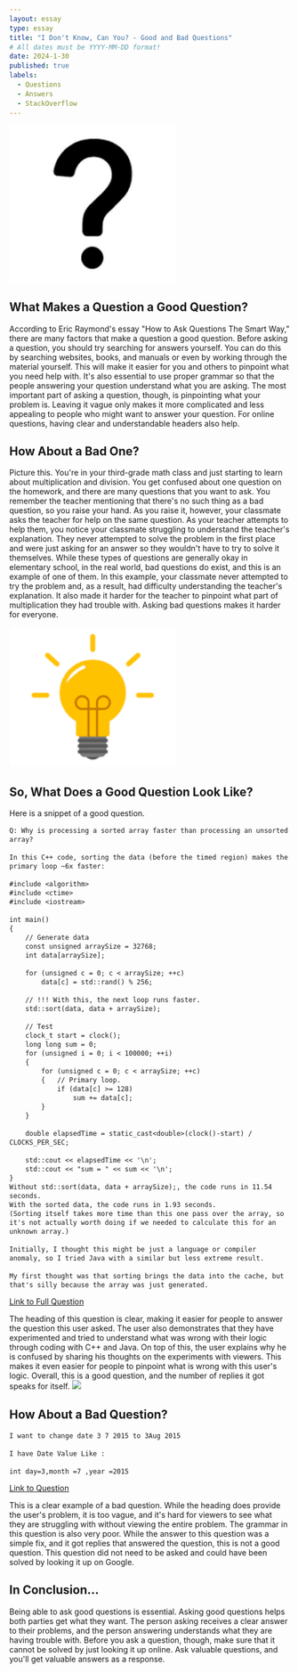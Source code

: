 ```yaml
---
layout: essay
type: essay
title: "I Don't Know, Can You? - Good and Bad Questions"
# All dates must be YYYY-MM-DD format!
date: 2024-1-30
published: true
labels:
  - Questions
  - Answers
  - StackOverflow
---
```


<img width="300px" class="rounded float-start pe-4" src="../img/question.png">

## What Makes a Question a Good Question?

According to Eric Raymond's essay "How to Ask Questions The Smart Way," there are many factors that make a question a good question. Before asking a question, you should try searching for answers yourself. You can do this by searching websites, books, and manuals or even by working through the material yourself. This will make it easier for you and others to pinpoint what you need help with. It's also essential to use proper grammar so that the people answering your question understand what you are asking. The most important part of asking a question, though, is pinpointing what your problem is. Leaving it vague only makes it more complicated and less appealing to people who might want to answer your question. For online questions, having clear and understandable headers also help.

## How About a Bad One?

Picture this. You're in your third-grade math class and just starting to learn about multiplication and division. You get confused about one question on the homework, and there are many questions that you want to ask. You remember the teacher mentioning that there's no such thing as a bad question, so you raise your hand. As you raise it, however, your classmate asks the teacher for help on the same question. As your teacher attempts to help them, you notice your classmate struggling to understand the teacher's explanation. They never attempted to solve the problem in the first place and were just asking for an answer so they wouldn't have to try to solve it themselves. While these types of questions are generally okay in elementary school, in the real world, bad questions do exist, and this is an example of one of them. In this example, your classmate never attempted to try the problem and, as a result, had difficulty understanding the teacher's explanation. It also made it harder for the teacher to pinpoint what part of multiplication they had trouble with. Asking bad questions makes it harder for everyone. 

<img width="300px" class="rounded float-start pe-4" src="../img/litbulb.png">

## So, What Does a Good Question Look Like?

Here is a snippet of a good question.

```
Q: Why is processing a sorted array faster than processing an unsorted array?

In this C++ code, sorting the data (before the timed region) makes the primary loop ~6x faster:

#include <algorithm>
#include <ctime>
#include <iostream>

int main()
{
    // Generate data
    const unsigned arraySize = 32768;
    int data[arraySize];

    for (unsigned c = 0; c < arraySize; ++c)
        data[c] = std::rand() % 256;

    // !!! With this, the next loop runs faster.
    std::sort(data, data + arraySize);

    // Test
    clock_t start = clock();
    long long sum = 0;
    for (unsigned i = 0; i < 100000; ++i)
    {
        for (unsigned c = 0; c < arraySize; ++c)
        {   // Primary loop.
            if (data[c] >= 128)
                sum += data[c];
        }
    }

    double elapsedTime = static_cast<double>(clock()-start) / CLOCKS_PER_SEC;

    std::cout << elapsedTime << '\n';
    std::cout << "sum = " << sum << '\n';
}
Without std::sort(data, data + arraySize);, the code runs in 11.54 seconds.
With the sorted data, the code runs in 1.93 seconds.
(Sorting itself takes more time than this one pass over the array, so it's not actually worth doing if we needed to calculate this for an unknown array.)

Initially, I thought this might be just a language or compiler anomaly, so I tried Java with a similar but less extreme result.

My first thought was that sorting brings the data into the cache, but that's silly because the array was just generated.
```
<p><a href="https://stackoverflow.com/questions/11227809/why-is-processing-a-sorted-array-faster-than-processing-an-unsorted-array">Link to Full Question</a></p>
The heading of this question is clear, making it easier for people to answer the question this user asked. The user also demonstrates that they have experimented and tried to understand what was wrong with their logic through coding with C++ and Java. On top of this, the user explains why he is confused by sharing his thoughts on the experiments with viewers. This makes it even easier for people to pinpoint what is wrong with this user's logic. Overall, this is a good question, and the number of replies it got speaks for itself.

<img width="300px" class="rounded float-start pe-4" src="../img/brokebulb.avif">

## How About a Bad Question?

```
I want to change date 3 7 2015 to 3Aug 2015

I have Date Value Like :

int day=3,month =7 ,year =2015

```
<p><a href="https://stackoverflow.com/questions/31780444/i-want-to-change-date-format">Link to Question</a></p>
 
This is a clear example of a bad question. While the heading does provide the user's problem, it is too vague, and it's hard for viewers to see what they are struggling with without viewing the entire problem. The grammar in this question is also very poor. While the answer to this question was a simple fix, and it got replies that answered the question, this is not a good question. This question did not need to be asked and could have been solved by looking it up on Google.

## In Conclusion...

Being able to ask good questions is essential. Asking good questions helps both parties get what they want. The person asking receives a clear answer to their problems, and the person answering understands what they are having trouble with. Before you ask a question, though, make sure that it cannot be solved by just looking it up online. Ask valuable questions, and you'll get valuable answers as a response.
